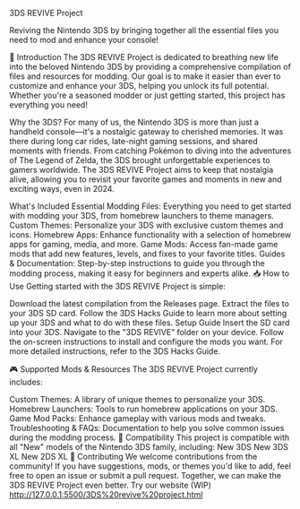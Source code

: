3DS REVIVE Project

Reviving the Nintendo 3DS by bringing together all the essential files you need to mod and enhance your console!

🚀 Introduction
The 3DS REVIVE Project is dedicated to breathing new life into the beloved Nintendo 3DS by providing a comprehensive compilation of files and resources for modding. Our goal is to make it easier than ever to customize and enhance your 3DS, helping you unlock its full potential. Whether you're a seasoned modder or just getting started, this project has everything you need!

Why the 3DS?
For many of us, the Nintendo 3DS is more than just a handheld console—it's a nostalgic gateway to cherished memories. It was there during long car rides, late-night gaming sessions, and shared moments with friends. From catching Pokémon to diving into the adventures of The Legend of Zelda, the 3DS brought unforgettable experiences to gamers worldwide. The 3DS REVIVE Project aims to keep that nostalgia alive, allowing you to revisit your favorite games and moments in new and exciting ways, even in 2024.

What's Included
Essential Modding Files: Everything you need to get started with modding your 3DS, from homebrew launchers to theme managers.
Custom Themes: Personalize your 3DS with exclusive custom themes and icons.
Homebrew Apps: Enhance functionality with a selection of homebrew apps for gaming, media, and more.
Game Mods: Access fan-made game mods that add new features, levels, and fixes to your favorite titles.
Guides & Documentation: Step-by-step instructions to guide you through the modding process, making it easy for beginners and experts alike.
📥 How to Use
Getting started with the 3DS REVIVE Project is simple:

Download the latest compilation from the Releases page.
Extract the files to your 3DS SD card.
Follow the 3DS Hacks Guide to learn more about setting up your 3DS and what to do with these files.
Setup Guide
Insert the SD card into your 3DS.
Navigate to the "3DS REVIVE" folder on your device.
Follow the on-screen instructions to install and configure the mods you want.
For more detailed instructions, refer to the 3DS Hacks Guide.

🎮 Supported Mods & Resources
The 3DS REVIVE Project currently includes:

Custom Themes: A library of unique themes to personalize your 3DS.
Homebrew Launchers: Tools to run homebrew applications on your 3DS.
Game Mod Packs: Enhance gameplay with various mods and tweaks.
Troubleshooting & FAQs: Documentation to help you solve common issues during the modding process.
💾 Compatibility
This project is compatible with all "New" models of the Nintendo 3DS family, including:
New 3DS
New 3DS XL
New 2DS XL
🤝 Contributing
We welcome contributions from the community! If you have suggestions, mods, or themes you'd like to add, feel free to open an issue or submit a pull request. Together, we can make the 3DS REVIVE Project even better. Try our website (WIP) http://127.0.0.1:5500/3DS%20revive%20project.html

